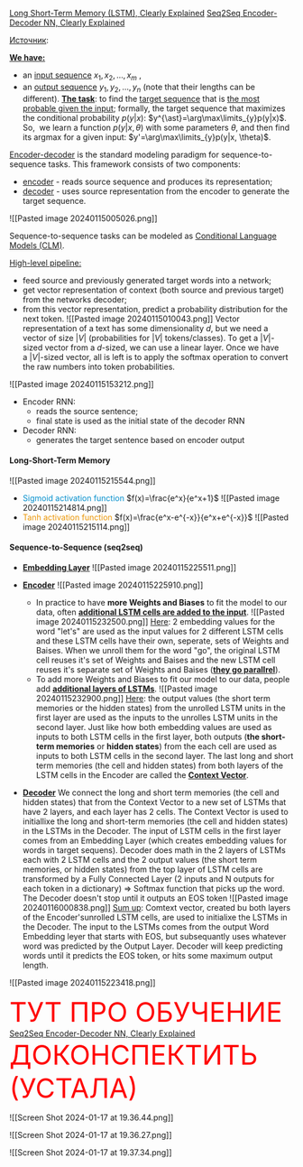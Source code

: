 [Long Short-Term Memory (LSTM), Clearly Explained](https://www.youtube.com/watch?v=YCzL96nL7j0&list=PLblh5JKOoLUIxGDQs4LFFD--41Vzf-ME1&index=16&t=921s)
[Seq2Seq Encoder-Decoder NN, Clearly Explained](https://www.youtube.com/watch?v=L8HKweZIOmg&t=760s)

[Источник](https://lena-voita.github.io/nlp_course/seq2seq_and_attention.html):

<u><b>We have:</b></u>
- an <u>input sequence</u> $x_1, x_2, \dots, x_m$ ,
- an <u>output sequence</u> $y_1, y_2, \dots, y_n$ (note that their lengths can be different).
<u><b>The task</u></b>: to find the <u>target sequence</u> that is <u>the most probable given the input</u>; formally, the target sequence that maximizes the conditional probability $p(y|x)$: $y^{\ast}=\arg\max\limits_{y}p(y|x)$.
So,  we learn a function $p(y|x, \theta)$ with some parameters $\theta$, and then find its argmax for a given input: $y'=\arg\max\limits_{y}p(y|x, \theta)$.

<u>Encoder-decoder</u> is the standard modeling paradigm for sequence-to-sequence tasks. This framework consists of two components:
- <u>encoder</u> - reads source sequence and produces its representation;
- <u>decoder</u> - uses source representation from the encoder to generate the target sequence.

![[Pasted image 20240115005026.png]]

Sequence-to-sequence tasks can be modeled as <u>Conditional Language Models (CLM)</u>.

<u>High-level pipeline:</u>
- feed source and previously generated target words into a network;
- get vector representation of context (both source and previous target) from the networks decoder;
- from this vector representation, predict a probability distribution for the next token.
![[Pasted image 20240115010043.png]]
Vector representation of a text has some dimensionality $d$, but we need a vector of size $|V|$ (probabilities for $|V|$ tokens/classes). To get a $|V|$-sized vector from a $d$-sized, we can use a linear layer. Once we have a $|V|$-sized vector, all is left is to apply the softmax operation to convert the raw numbers into token probabilities.

![[Pasted image 20240115153212.png]]
- Encoder RNN: 
	- reads the source sentence;
	- final state is used as the initial state of the decoder RNN
- Decoder RNN:
	- generates the target sentence based on encoder output

#### Long-Short-Term Memory
![[Pasted image 20240115215544.png]]
- <font color="#008ECC">Sigmoid activation function</font> $f(x)=\frac{e^x}{e^x+1}$
	 ![[Pasted image 20240115214814.png]]
- <font color="#EB9605">Tanh activation function</font> $f(x)=\frac{e^x-e^{-x}}{e^x+e^{-x}}$
	![[Pasted image 20240115215114.png]]

#### Sequence-to-Sequence (seq2seq)
- <u><b>Embedding Layer</u></b>
	![[Pasted image 20240115225511.png]]

- <u><b>Encoder</u></b>
	![[Pasted image 20240115225910.png]]
	- In practice to have **more Weights and Biases** to fit the model to our data, often <u><b>additional LSTM cells are added to the input</u></b>.
		![[Pasted image 20240115232500.png]]
		<u>Here</u>: 2 embedding values for the word "let's" are used as the input values for 2 different LSTM cells and these  LSTM cells have their own, seperate, sets of Weights and Baises. When we unroll them for the word "go", the original LSTM cell reuses it's set of Weights and Baises and the new LSTM cell reuses it's separate set of Weights and Baises (<u><b>they go parallrel</u></b>).
	- To add more Weights and Biases to fit our model to our data, people add <u><b>additional layers of LSTMs</u></b>.
		![[Pasted image 20240115232900.png]]
		<u>Here</u>: the output values (the short term memories or the hidden states) from the unrolled LSTM units in the first layer are used as the inputs to the unrolles LSTM units in the second layer. 
		Just like how both embedding values are used as inputs to both LSTM cells in the first layer, both outputs (**the short-term memories** or **hidden states**) from the each cell are used as inputs to both LSTM cells in the second layer.
	The last long and short term memories (the cell and hidden states) from both layers of the LSTM cells in the Encoder are called the <u><b>Context Vector</u></b>.

- <u><b>Decoder</u></b>
	We connect the long and short term memories (the cell and hidden states) that from the Context Vector to a new set of LSTMs that have 2 layers, and each layer has 2 cells. The Context Vector is used to initiallixe the long and short-term memories (the cell and hidden states) in the LSTMs in the Decoder. The input of LSTM cells in the first layer comes from an Embedding Layer (which creates embedding values for words in target sequens).
	Decoder does math in the 2 layers of LSTMs each with 2 LSTM cells and the 2 output values (the short term memories, or hidden states) from the top layer of LSTM cells are transformed by a Fully Connected Layer (2 inputs and N outputs for each token in a dictionary) $\Longrightarrow$ Softmax function that picks up the word.
	The Decoder doesn't stop until it outputs an EOS token 
	![[Pasted image 20240116000838.png]]
	<u>Sum up</u>: Comtext vector, created bu both layers of the Encoder'sunrolled LSTM cells, are used to initialixe the LSTMs in the Decoder. The input to the LSTMs comes from the output Word Embedding leyer that starts with EOS, but subsequantly uses whatever word was predicted by the Output Layer. Decoder will  keep predicting words until it predicts the EOS token, or hits some maximum output length.

![[Pasted image 20240115223418.png]]

<font size=20 color='red'>ТУТ ПРО ОБУЧЕНИЕ </font>
[Seq2Seq Encoder-Decoder NN, Clearly Explained](https://youtu.be/L8HKweZIOmg?si=GS_B4PlMjEbX6cEg&t=804)
<font size=20 color='red'>ДОКОНСПЕКТИТЬ (УСТАЛА)</font>

![[Screen Shot 2024-01-17 at 19.36.44.png]]

![[Screen Shot 2024-01-17 at 19.36.27.png]]

![[Screen Shot 2024-01-17 at 19.37.34.png]]


